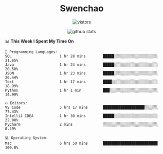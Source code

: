 <h1 align="center">Swenchao</h3>

<p align="center">
  <img src="https://visitor-badge.glitch.me/badge?page_id=Swenchao" alt="vistors" />
</p>

<p align="center">
  <img src="https://github-readme-stats.vercel.app/api?username=Swenchao&count_private=true&show_icons=true&theme=vue-dark&hide_title=true" alt="github stats" />
</p>

<!--START_SECTION:waka-->
📊 **This Week I Spent My Time On** 

```text
💬 Programming Languages: 
SQL                      1 hr 28 mins        █████░░░░░░░░░░░░░░░░░░░░   21.65% 
Java                     1 hr 24 mins        █████░░░░░░░░░░░░░░░░░░░░   20.58% 
JSON                     1 hr 23 mins        █████░░░░░░░░░░░░░░░░░░░░   20.44% 
Text                     1 hr 17 mins        ████░░░░░░░░░░░░░░░░░░░░░   18.99% 
Python                   1 hr 1 min          ███░░░░░░░░░░░░░░░░░░░░░░   14.99%

🔥 Editors: 
VS Code                  5 hrs 17 mins       ███████████████████░░░░░░   77.43% 
IntelliJ IDEA            1 hr 30 mins        █████░░░░░░░░░░░░░░░░░░░░   22.08% 
PyCharm                  2 mins              ░░░░░░░░░░░░░░░░░░░░░░░░░   0.49%

💻 Operating System: 
Mac                      6 hrs 50 mins       █████████████████████████   100.0%

```


<!--END_SECTION:waka-->
